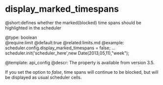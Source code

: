 display_marked_timespans
=============


@short:defines whether the marked(blocked) time spans should be highlighted in the scheduler
	

@type: boolean	
@require:limit
@default:true
@related:limits.md
@example:
scheduler.config.display_marked_timespans = false;
...
scheduler.init('scheduler_here',new Date(2013,05,11),"week");


@template:	api_config
@descr:
The property is available from version 3.5.

If you set the option to *false*, time spans will continue to be blocked, but will be displayed as usual scheduler cells. 
